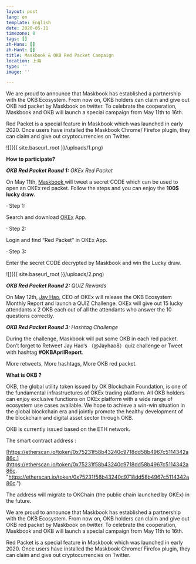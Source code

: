 ```yaml
---
layout: post
lang: en
template: English
date: 2020-05-11
timezone: 8
tags: []
zh-Hans: []
zh-Hant: []
title: Maskbook & OKB Red Packet Campaign
location: 上海
type: ''
image: ''

---
```

We are proud to announce that Maskbook has established a partnership with the OKB Ecosystem. From now on, OKB holders can claim and give out OKB red packet by Maskbook on twitter. To celebrate the cooperation, Maskbook and OKB will launch a special campaign from May 11th to 16th.

Red Packet is a special feature in Maskbook which was launched in early 2020. Once users have installed the Maskbook Chrome/ Firefox plugin, they can claim and give out cryptocurrencies on Twitter.

![]({{ site.baseurl_root }}/uploads/1.png)

**How to participate?**

**_OKB Red Packet Round 1:_** _OKEx Red Packet_

On May 11th, [Maskbook ](https://twitter.com/realmaskbook)will tweet a secret CODE which can be used to open an OKEx red packet. Follow the steps and you can enjoy the **100$ lucky draw**.

· Step 1:

Search and download [OKEx](https://www.okex.com/) App.

· Step 2:

Login and find “Red Packet” in OKEx App.

· Step 3:

Enter the secret CODE decrypted by Maskbook and win the Lucky draw.

![]({{ site.baseurl_root }}/uploads/2.png)

**_OKB Red Packet Round 2:_** _QUIZ Rewards_

On May 12th, [Jay Hao](https://twitter.com/JayHao8), CEO of OKEx will release the OKB Ecosystem Monthly Report and launch a QUIZ Challenge. OKEx will give out 15 lucky attendants x 2 OKB each out of all the attendants who answer the 10 questions correctly.

**_OKB Red Packet Round 3_**_: Hashtag Challenge_

During the challenge, Maskbook will put some OKB in each red packet. Don’t forget to Retweet Jay Hao‘s （@Jayhao8）quiz challenge or Tweet with hashtag **#OKBAprilReport**.

More retweets, More hashtags, More OKB red packet.

**What is OKB ?**

OKB, the global utility token issued by OK Blockchain Foundation, is one of the fundamental infrastructures of OKEx trading platform. All OKB holders can enjoy exclusive functions on OKEx platform with a wide range of ecosystem use cases available. We hope to achieve a win-win situation in the global blockchain era and jointly promote the healthy development of the blockchain and digital asset sector through OKB.

OKB is currently issued based on the ETH network.

The smart contract address :

[https://etherscan.io/token/0x75231f58b43240c9718dd58b4967c5114342a86c.](https://etherscan.io/token/0x75231f58b43240c9718dd58b4967c5114342a86c. "https://etherscan.io/token/0x75231f58b43240c9718dd58b4967c5114342a86c.")

The address will migrate to OKChain (the public chain launched by OKEx) in the future.

We are proud to announce that Maskbook has established a partnership with the OKB Ecosystem. From now on, OKB holders can claim and give out OKB red packet by Maskbook on twitter. To celebrate the cooperation, Maskbook and OKB will launch a special campaign from May 11th to 16th.

Red Packet is a special feature in Maskbook which was launched in early 2020. Once users have installed the Maskbook Chrome/ Firefox plugin, they can claim and give out cryptocurrencies on Twitter.